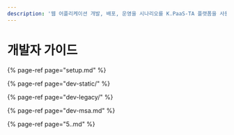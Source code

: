 ```yaml
---
description: '웹 어플리케이션 개발, 배포, 운영을 시나리오를 K.PaaS-TA 플랫폼을 사용하여 실제 구성하는 과정을 설명합니다.'
---
```


# 개발자 가이드

{% page-ref page="setup.md" %}

{% page-ref page="dev-static/" %}

{% page-ref page="dev-legacy/" %}

{% page-ref page="dev-msa.md" %}

{% page-ref page="5..md" %}



